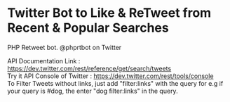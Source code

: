 # Twitter Bot to Like & ReTweet from Recent & Popular Searches <br>

PHP Retweet bot. @phprtbot on Twitter<br>

API Documentation Link : https://dev.twitter.com/rest/reference/get/search/tweets<br>
Try it API Console of Twitter : https://dev.twitter.com/rest/tools/console
<br>
To Filter Tweets without links, just add "filter:links" with the query for e.g if your query is #dog, the enter "dog filter:links" in the query. <br>
